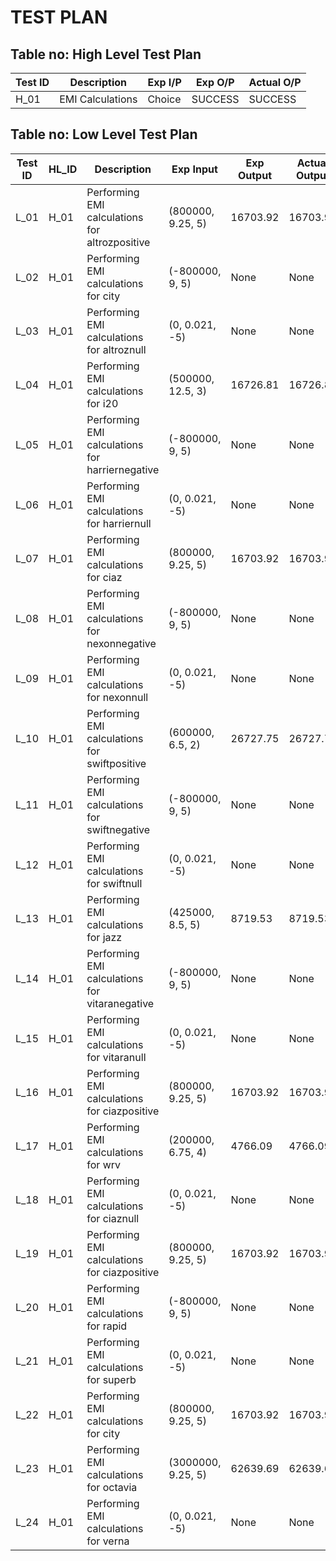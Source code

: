 # TEST PLAN

## Table no: High Level Test Plan

| **Test ID** | **Description**                   | **Exp I/P** | **Exp O/P** | **Actual O/P** |    
|-------------|-----------------------------------|------------|-------------|----------------|
|  H_01       | EMI Calculations | Choice | SUCCESS | SUCCESS |


## Table no: Low Level Test Plan

| **Test ID** | **HL_ID** | **Description**   | **Exp Input** | **Exp Output** | **Actual Output** |**Type Of Test**  |    
|-------------|-----------|---------------------------|------------|-------------|----------------|------------------|
|  L_01      | H_01 | Performing EMI calculations for altrozpositive  | (800000, 9.25, 5) | 16703.92 | 16703.92 | Requirement based |
|  L_02       | H_01 | Performing EMI calculations for city | (-800000, 9, 5) | None | None | Requirement based |
|  L_03      | H_01 | Performing EMI calculations for altroznull | (0, 0.021, -5) | None | None | Requirement based |
|  L_04       | H_01 | Performing EMI calculations for i20  | (500000, 12.5, 3) | 16726.81 | 16726.81 | Requirement based |
|  L_05       | H_01 | Performing EMI calculations for harriernegative | (-800000, 9, 5) | None | None | Requirement based |
|  L_06       | H_01 | Performing EMI calculations for harriernull | (0, 0.021, -5) | None | None | Requirement based |
|  L_07       | H_01 | Performing EMI calculations for ciaz  | (800000, 9.25, 5) | 16703.92 | 16703.92 | Requirement based |
|  L_08       | H_01 | Performing EMI calculations for nexonnegative | (-800000, 9, 5) | None | None | Requirement based |
|  L_09       | H_01 | Performing EMI calculations for nexonnull | (0, 0.021, -5) | None | None | Requirement based |
|  L_10      | H_01 | Performing EMI calculations for swiftpositive  | (600000, 6.5, 2) | 26727.75 | 26727.75 | Requirement based |
|  L_11       | H_01 | Performing EMI calculations for swiftnegative | (-800000, 9, 5) | None | None | Requirement based |
|  L_12       | H_01 | Performing EMI calculations for swiftnull | (0, 0.021, -5) | None | None | Requirement based |
|  L_13       | H_01 | Performing EMI calculations for jazz  | (425000, 8.5, 5) | 8719.53 | 8719.53 | Requirement based |
|  L_14       | H_01 | Performing EMI calculations for vitaranegative | (-800000, 9, 5) | None | None | Requirement based |
|  L_15       | H_01 | Performing EMI calculations for vitaranull | (0, 0.021, -5) | None | None | Requirement based |
|  L_16       | H_01 | Performing EMI calculations for ciazpositive  | (800000, 9.25, 5) | 16703.92 | 16703.92 | Requirement based |
|  L_17       | H_01 | Performing EMI calculations for wrv | (200000, 6.75, 4) | 4766.09  | 4766.09  | Requirement based |
|  L_18       | H_01 | Performing EMI calculations for ciaznull | (0, 0.021, -5) | None | None | Requirement based |
|  L_19      | H_01 | Performing EMI calculations for ciazpositive  | (800000, 9.25, 5) | 16703.92 | 16703.92 | Requirement based |
|  L_20       | H_01 | Performing EMI calculations for rapid | (-800000, 9, 5) | None | None | Requirement based |
|  L_21       | H_01 | Performing EMI calculations for superb | (0, 0.021, -5) | None | None | Requirement based |
|  L_22       | H_01 | Performing EMI calculations for city  | (800000, 9.25, 5) | 16703.92 | 16703.92 | Requirement based |
|  L_23       | H_01 | Performing EMI calculations for octavia | (3000000, 9.25, 5) | 62639.69  | 62639.69  | Requirement based |
|  L_24       | H_01 | Performing EMI calculations for verna | (0, 0.021, -5) | None | None | Requirement based |
